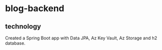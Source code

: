 # blog-backend

## technology
Created a Spring Boot app with Data JPA, Az Key Vault, Az Storage and h2 database.